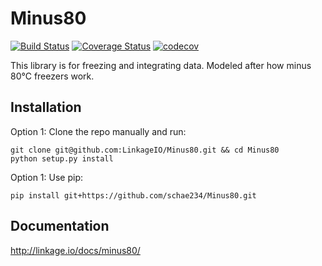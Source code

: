 # Minus80
[![Build Status](https://travis-ci.org/LinkageIO/Minus80.svg?branch=master)](https://travis-ci.org/LinkageIO/Minus80)
[![Coverage Status](https://coveralls.io/repos/github/LinkageIO/Minus80/badge.svg?branch=master)](https://coveralls.io/github/LinkageIO/Minus80?branch=master)
[![codecov](https://codecov.io/gh/LinkageIO/Minus80/branch/master/graph/badge.svg)](https://codecov.io/gh/LinkageIO/Minus80)

This library is for freezing and integrating data. Modeled after how minus 80°C freezers work.



## Installation

Option 1: Clone the repo manually and run:
```
git clone git@github.com:LinkageIO/Minus80.git && cd Minus80
python setup.py install
```
Option 1: Use pip:
```
pip install git+https://github.com/schae234/Minus80.git
```

## Documentation
http://linkage.io/docs/minus80/
